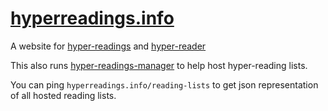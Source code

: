 # [hyperreadings.info](hyperreadings.info)

A website for [hyper-readings](https://github.com/sdockray/hyperreadings) and [hyper-reader](https://github.com/e-e-e/hyper-reader)

This also runs [hyper-readings-manager](https://github.com/e-e-e/hyper-readings-manager) to help host hyper-reading lists.

You can ping `hyperreadings.info/reading-lists` to get json representation of all hosted reading lists.
